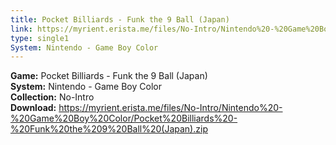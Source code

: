 ```yaml
---
title: Pocket Billiards - Funk the 9 Ball (Japan)
link: https://myrient.erista.me/files/No-Intro/Nintendo%20-%20Game%20Boy%20Color/Pocket%20Billiards%20-%20Funk%20the%209%20Ball%20(Japan).zip
type: single1
System: Nintendo - Game Boy Color
---
```

<b>Game:</b> Pocket Billiards - Funk the 9 Ball (Japan)<br>
<b>System:</b> Nintendo - Game Boy Color<br>
<b>Collection:</b> No-Intro<br>
<b>Download:</b> https://myrient.erista.me/files/No-Intro/Nintendo%20-%20Game%20Boy%20Color/Pocket%20Billiards%20-%20Funk%20the%209%20Ball%20(Japan).zip